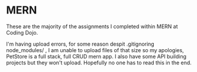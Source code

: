 # MERN
These are the majority of the assignments I completed within MERN at Coding Dojo. 

I'm having upload errors, for some reason despit .gitignoring node_modules/ , I am unable to upload files of that size so my apologies, PetStore is a full stack, full CRUD mern app.
I also have some API building projects but they won't upload. Hopefully no one has to read this in the end.
